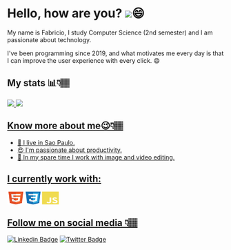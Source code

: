 # Hello, how are you? <img src="https://raw.githubusercontent.com/kaueMarques/kaueMarques/master/hi.gif" width="30px">😄
 
My name is Fabricio, I study Computer Science (2nd semester) and I am passionate about technology.

I've been programming since 2019, and what motivates me every day is that I can improve the user experience with every click. 😄

## My stats 📊👇🏽

  <a href="https://github.com/Fabxzl">
  <img height="160em" src="https://github-readme-stats.vercel.app/api?username=Fabxzl&show_icons=true&theme=algolia&include_all_commits=true&count_private=true"/>
  <img height="160em" src="https://github-readme-stats.vercel.app/api/top-langs/?username=Fabxzl&layout=compact&langs_count=7&theme=algolia"/>


## Know more about me😉👇🏽

- 📍 I live in Sao Paulo.
- 😍 I'm passionate about productivity.
- 🎥 In my spare time I work with image and video editing.
 
 ## I currently work with:

<img align="center" alt="Fab-HTML" height="30" width="40" src="https://raw.githubusercontent.com/devicons/devicon/master/icons/html5/html5-original.svg"><img align="center" alt="Fab-CSS" height="30" width="40" src="https://raw.githubusercontent.com/devicons/devicon/master/icons/css3/css3-original.svg"><img align="center" alt="Fab-Js" height="30" width="40" src="https://raw.githubusercontent.com/devicons/devicon/master/icons/javascript/javascript-plain.svg">

## Follow me on social media 👇🏽

 [![Linkedin Badge](https://img.shields.io/badge/-LinkedIn-blue?style=flat-square&logo=Linkedin&logoColor=white&link=https://www.linkedin.com/in/Fabxzl)](https://www.linkedin.com/in/Fabxzl) [![Twitter Badge](https://img.shields.io/badge/-Twitter-00acee?style=flat-square&labelColor=00acee&logo=twitter&logoColor=white&link=https://twitter.com/Fabxzl)](https://twitter.com/Fabxzl_) 
